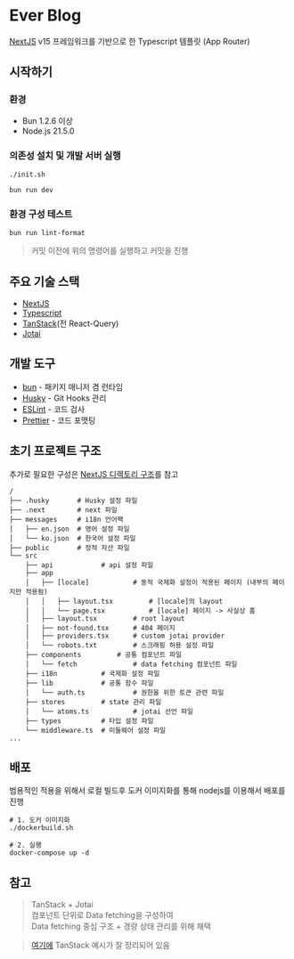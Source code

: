 # Ever Blog

[NextJS](https://nextjs.org/) v15 프레임워크를 기반으로 한 Typescript 템플릿 (App Router)

## 시작하기

### 환경

- Bun 1.2.6 이상
- Node.js 21.5.0

### 의존성 설치 및 개발 서버 실행

```
./init.sh

bun run dev
```

### 환경 구성 테스트

```
bun run lint-format
```

> 커밋 이전에 위의 명령어를 실행하고 커밋을 진행

## 주요 기술 스택

- [NextJS](https://nextjs.org/docs)
- [Typescript](https://www.typescriptlang.org/docs/)
- [TanStack](https://tanstack.com/query/latest/docs/framework/react/overview)(전 React-Query)
- [Jotai](https://jotai.org/docs)

## 개발 도구

- [bun](https://bun.sh/) - 패키지 매니저 겸 런타임
- [Husky](https://typicode.github.io/husky/#/) - Git Hooks 관리
- [ESLint](https://eslint.org/) - 코드 검사
- [Prettier](https://prettier.io/) - 코드 포맷팅

## 초기 프로젝트 구조

추가로 필요한 구성은 [NextJS 디렉토리 구조](https://nextjs.org/docs/app/getting-started/project-structure)를 참고

```
/
├── .husky       # Husky 설정 파일
├── .next        # next 파일
├── messages     # i18n 언어팩
│   ├── en.json  # 영어 설정 파일
│   └── ko.json  # 한국어 설정 파일
├── public       # 정적 자산 파일
└── src
    ├── api            # api 설정 파일
    ├── app
    │   ├── [locale]           # 동적 국제화 설정이 적용된 페이지 (내부의 페이지만 적용됨)
    │   │   ├── layout.tsx         # [locale]의 layout
    │   │   └── page.tsx           # [locale] 페이지 -> 사실상 홈
    │   ├── layout.tsx         # root layout
    │   ├── not-found.tsx      # 404 페이지
    │   ├── providers.tsx      # custom jotai provider
    │   └── robots.txt         # 스크래핑 허용 설정 파일
    ├── components         # 공통 컴포넌트 파일
    │   └── fetch              # data fetching 컴포넌트 파일
    ├── i18n           # 국제화 설정 파일
    ├── lib            # 공통 함수 파일
    │   └── auth.ts            # 권한을 위한 토큰 관련 파일
    ├── stores         # state 관리 파일
    │   └── atoms.ts           # jotai 선언 파일
    ├── types          # 타입 설정 파일
    └── middleware.ts  # 미들웨어 설정 파일
...
```

## 배포

범용적인 적용을 위해서 로컬 빌드후 도커 이미지화를 통해 nodejs를 이용해서 배포를 진행

```
# 1. 도커 이미지화
./dockerbuild.sh

# 2. 실행
docker-compose up -d
```

## 참고

> TanStack + Jotai  
> 컴포넌트 단위로 Data fetching을 구성하여  
> Data fetching 중심 구조 + 경량 상태 관리를 위해 채택  

> [여기에](https://www.heropy.dev/p/HZaKIE) TanStack 예시가 잘 정리되어 있음

